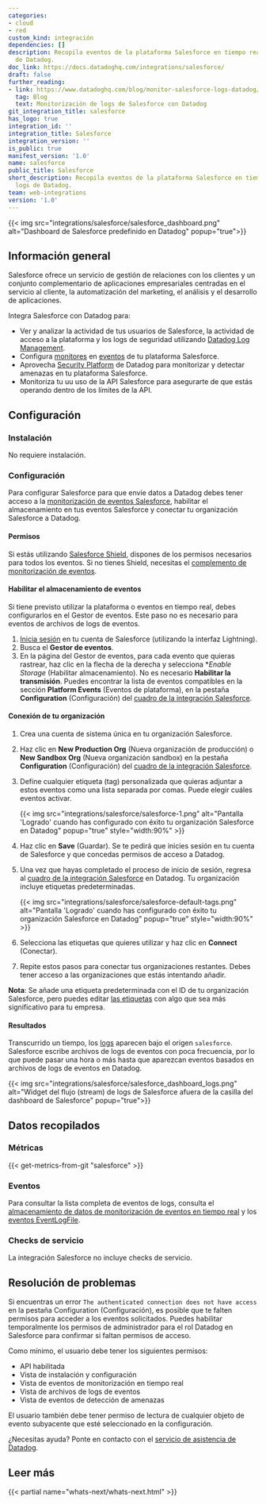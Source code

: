 ```yaml
---
categories:
- cloud
- red
custom_kind: integración
dependencies: []
description: Recopila eventos de la plataforma Salesforce en tiempo real como logs
  de Datadog.
doc_link: https://docs.datadoghq.com/integrations/salesforce/
draft: false
further_reading:
- link: https://www.datadoghq.com/blog/monitor-salesforce-logs-datadog/
  tag: Blog
  text: Monitorización de logs de Salesforce con Datadog
git_integration_title: salesforce
has_logo: true
integration_id: ''
integration_title: Salesforce
integration_version: ''
is_public: true
manifest_version: '1.0'
name: salesforce
public_title: Salesforce
short_description: Recopila eventos de la plataforma Salesforce en tiempo real como
  logs de Datadog.
team: web-integrations
version: '1.0'
---
```


<!--  SOURCED FROM https://github.com/DataDog/dogweb -->
{{< img src="integrations/salesforce/salesforce_dashboard.png" alt="Dashboard de Salesforce predefinido en Datadog" popup="true">}}

## Información general

Salesforce ofrece un servicio de gestión de relaciones con los clientes y un conjunto complementario de aplicaciones empresariales centradas en el servicio al cliente, la automatización del marketing, el análisis y el desarrollo de aplicaciones. 

Integra Salesforce con Datadog para:

- Ver y analizar la actividad de tus usuarios de Salesforce, la actividad de acceso a la plataforma y los logs de seguridad utilizando [Datadog Log Management][1].
- Configura [monitores][2] en [eventos][3] de tu plataforma Salesforce.
- Aprovecha [Security Platform][4] de Datadog para monitorizar y detectar amenazas en tu plataforma Salesforce.
- Monitoriza tu uu uso de la API Salesforce para asegurarte de que estás operando dentro de los límites de la API.

## Configuración

### Instalación

No requiere instalación.

### Configuración

Para configurar Salesforce para que envíe datos a Datadog debes tener acceso a la [monitorización de eventos Salesforce][5], habilitar el almacenamiento en tus eventos Salesforce y conectar tu organización Salesforce a Datadog.

#### Permisos

Si estás utilizando [Salesforce Shield][6], dispones de los permisos necesarios para todos los eventos. Si no tienes Shield, necesitas el [complemento de monitorización de eventos][7].

#### Habilitar el almacenamiento de eventos

Si tiene previsto utilizar la plataforma o eventos en tiempo real, debes configurarlos en el Gestor de eventos. Este paso no es necesario para eventos de archivos de logs de eventos.

1. [Inicia sesión][8] en tu cuenta de Salesforce (utilizando la interfaz Lightning).
2. Busca el **Gestor de eventos**.
3. En la página del Gestor de eventos, para cada evento que quieras rastrear, haz clic en la flecha de la derecha y selecciona **Enable Storage* (Habilitar almacenamiento). No es necesario **Habilitar la transmisión**. Puedes encontrar la lista
de eventos compatibles en la sección **Platform Events** (Eventos de plataforma), en la pestaña **Configuration** (Configuración) del [cuadro de la integración Salesforce][9].

#### Conexión de tu organización

1. Crea una cuenta de sistema única en tu organización Salesforce. 
2. Haz clic en **New Production Org** (Nueva organización de producción) o **New Sandbox Org** (Nueva organización sandbox) en la pestaña **Configuration** (Configuración) del [cuadro de la integración Salesforce][9].
3. Define cualquier etiqueta (tag) personalizada que quieras adjuntar a estos eventos como una lista separada por comas. Puede elegir cuáles eventos activar.

    {{< img src="integrations/salesforce/salesforce-1.png" alt="Pantalla 'Logrado' cuando has configurado con éxito tu organización Salesforce en Datadog" popup="true" style="width:90%" >}}

4. Haz clic en **Save** (Guardar). Se te pedirá que inicies sesión en tu cuenta de Salesforce y que concedas permisos de acceso a Datadog. 
5. Una vez que hayas completado el proceso de inicio de sesión, regresa al [cuadro de la integración Salesforce][9] en Datadog. Tu organización incluye etiquetas predeterminadas.

    {{< img src="integrations/salesforce/salesforce-default-tags.png" alt="Pantalla 'Logrado' cuando has configurado con éxito tu organización Salesforce en Datadog" popup="true" style="width:90%" >}}

6. Selecciona las etiquetas que quieres utilizar y haz clic en **Connect** (Conectar).
7. Repite estos pasos para conectar tus organizaciones restantes. Debes tener acceso a las organizaciones que estás intentando añadir. 

**Nota**: Se añade una etiqueta predeterminada con el ID de tu organización Salesforce, pero puedes editar [las etiquetas][10] con algo que sea más significativo para tu empresa.

#### Resultados

Transcurrido un tiempo, los [logs][1] aparecen bajo el origen `salesforce`. Salesforce escribe archivos de logs de eventos con poca frecuencia, por lo que puede pasar una hora o más hasta que aparezcan eventos basados en archivos de logs de eventos en Datadog.

{{< img src="integrations/salesforce/salesforce_dashboard_logs.png" alt="Widget del flujo (stream) de logs de Salesforce afuera de la casilla del dashboard de Salesforce" popup="true">}}

## Datos recopilados

### Métricas
{{< get-metrics-from-git "salesforce" >}}


### Eventos

Para consultar la lista completa de eventos de logs, consulta el [almacenamiento de datos de monitorización de eventos en tiempo real][12] y los [eventos EventLogFile][13].

### Checks de servicio

La integración Salesforce no incluye checks de servicio.

## Resolución de problemas

Si encuentras un error `The authenticated connection does not have access` en la pestaña Configuration (Configuración), es posible que te falten permisos para acceder a los eventos solicitados. Puedes habilitar temporalmente los permisos de administrador para el rol Datadog en Salesforce para confirmar si faltan permisos de acceso.

Como mínimo, el usuario debe tener los siguientes permisos:

* API habilitada
* Vista de instalación y configuración
* Vista de eventos de monitorización en tiempo real
* Vista de archivos de logs de eventos
* Vista de eventos de detección de amenazas

El usuario también debe tener permiso de lectura de cualquier objeto de evento subyacente que esté seleccionado en la configuración.

¿Necesitas ayuda? Ponte en contacto con el [servicio de asistencia de Datadog][14].

## Leer más

{{< partial name="whats-next/whats-next.html" >}}

[1]: /es/logs/
[2]: /es/monitors/monitor_types/
[3]: /es/events/
[4]: /es/security_platform/
[5]: https://trailhead.salesforce.com/content/learn/modules/event_monitoring
[6]: https://www.salesforce.com/editions-pricing/platform/shield
[7]: https://help.salesforce.com/s/articleView?id=000339868&type=1
[8]: https://login.salesforce.com/
[9]: https://app.datadoghq.com/integrations/salesforce
[10]: /es/getting_started/tagging/using_tags/
[11]: https://github.com/DataDog/dogweb/blob/prod/integration/salesforce/salesforce_metadata.csv
[12]: https://developer.salesforce.com/docs/atlas.en-us.securityImplGuide.meta/securityImplGuide/real_time_event_monitoring_storage.htm#storage-events
[13]: https://developer.salesforce.com/docs/atlas.en-us.object_reference.meta/object_reference/sforce_api_objects_eventlogfile_supportedeventtypes.htm
[14]: https://docs.datadoghq.com/es/help/